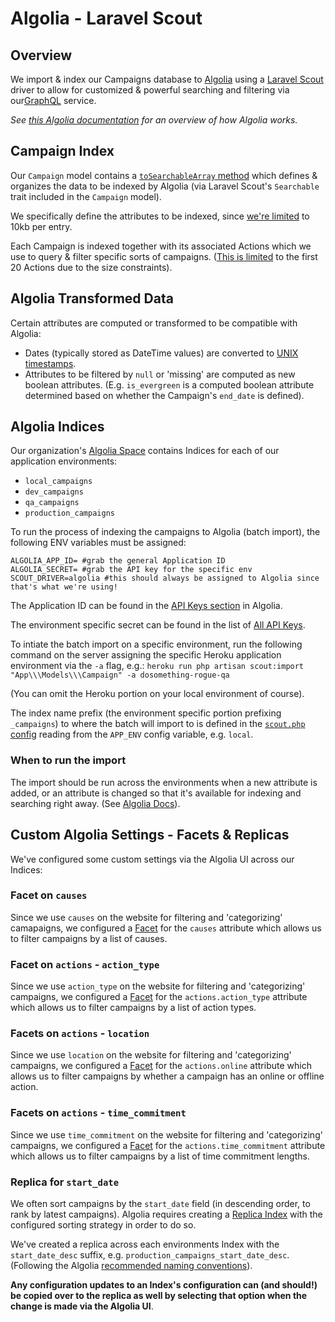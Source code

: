 # Algolia - Laravel Scout

## Overview

We import & index our Campaigns database to [Algolia](https://www.algolia.com/) using a [Laravel Scout](https://laravel.com/docs/7.x/scout) driver to allow for customized & powerful searching and filtering via our[GraphQL](https://github.com/DoSomething/graphql) service.

_See [this Algolia documentation](https://www.algolia.com/doc/guides/getting-started/how-algolia-works/) for an overview of how Algolia works._

## Campaign Index

Our `Campaign` model contains a [`toSearchableArray` method](https://github.com/DoSomething/rogue/blob/08892e5defd0820edff81e7af65ece686a5de403/app/Models/Campaign.php#L335-L388) which defines & organizes the data to be indexed by Algolia (via Laravel Scout's `Searchable` trait included in the `Campaign` model).

We specifically define the attributes to be indexed, since [we're limited](https://www.algolia.com/doc/faq/basics/is-there-a-size-limit-for-my-index-records/#:~:text=Algolia%20limits%20the%20size%20of,KB%20for%20any%20individual%20record) to 10kb per entry.

Each Campaign is indexed together with its associated Actions which we use to query & filter specific sorts of campaigns. ([This is limited](https://github.com/DoSomething/rogue/pull/1149) to the first 20 Actions due to the size constraints).

## Algolia Transformed Data

Certain attributes are computed or transformed to be compatible with Algolia:

- Dates (typically stored as DateTime values) are converted to [UNIX timestamps](https://www.algolia.com/doc/guides/sending-and-managing-data/prepare-your-data/in-depth/what-is-in-a-record/#dates).
- Attributes to be filtered by `null` or 'missing' are computed as new boolean attributes. (E.g. `is_evergreen` is a computed boolean attribute determined based on whether the Campaign's `end_date` is defined).

## Algolia Indices

Our organization's [Algolia Space](https://www.algolia.com/apps/P5JW2OEUP0/explorer/indices) contains Indices for each of our application environments:

- `local_campaigns`
- `dev_campaigns`
- `qa_campaigns`
- `production_campaigns`

To run the process of indexing the campaigns to Algolia (batch import), the following ENV variables must be assigned:

```
ALGOLIA_APP_ID= #grab the general Application ID
ALGOLIA_SECRET= #grab the API key for the specific env
SCOUT_DRIVER=algolia #this should always be assigned to Algolia since that's what we're using!
```

The Application ID can be found in the [API Keys section](https://www.algolia.com/apps/P5JW2OEUP0/api-keys/all) in Algolia.

The environment specific secret can be found in the list of [All API Keys](https://www.algolia.com/apps/P5JW2OEUP0/api-keys/restricted).

To intiate the batch import on a specific environment, run the following command on the server assigning the specific Heroku application environment via the `-a` flag, e.g.:
`heroku run php artisan scout:import "App\\\Models\\\Campaign" -a dosomething-rogue-qa`

(You can omit the Heroku portion on your local environment of course).

The index name prefix (the environment specific portion prefixing `_campaigns`) to where the batch will import to is defined in the [`scout.php` config](https://github.com/DoSomething/rogue/blob/08892e5defd0820edff81e7af65ece686a5de403/config/scout.php#L19-L30) reading from the `APP_ENV` config variable, e.g. `local`.

### When to run the import

The import should be run across the environments when a new attribute is added, or an attribute is changed so that it's available for indexing and searching right away. (See [Algolia Docs](https://www.algolia.com/doc/guides/sending-and-managing-data/send-and-update-your-data/#updating-your-data)).

## Custom Algolia Settings - Facets & Replicas

We've configured some custom settings via the Algolia UI across our Indices:

### Facet on `causes`

Since we use `causes` on the website for filtering and 'categorizing' camapaigns, we configured a [Facet](https://www.algolia.com/doc/guides/managing-results/refine-results/faceting/) for the `causes` attribute which allows us to filter campaigns by a list of causes.

### Facet on `actions` - `action_type`

Since we use `action_type` on the website for filtering and 'categorizing' campaigns, we configured a [Facet](https://www.algolia.com/doc/guides/managing-results/refine-results/faceting/) for the `actions.action_type` attribute which allows us to filter campaigns by a list of action types.

### Facets on `actions` - `location`

Since we use `location` on the website for filtering and 'categorizing' campaigns, we configured a [Facet](https://www.algolia.com/doc/guides/managing-results/refine-results/faceting/) for the `actions.online` attribute which allows us to filter campaigns by whether a campaign has an online or offline action.

### Facets on `actions` - `time_commitment`

Since we use `time_commitment` on the website for filtering and 'categorizing' campaigns, we configured a [Facet](https://www.algolia.com/doc/guides/managing-results/refine-results/faceting/) for the `actions.time_commitment` attribute which allows us to filter campaigns by a list of time commitment lengths.

### Replica for `start_date`

We often sort campaigns by the `start_date` field (in descending order, to rank by latest campaigns). Algolia requires creating a [Replica Index](https://www.algolia.com/doc/guides/managing-results/refine-results/sorting/in-depth/replicas/) with the configured sorting strategy in order to do so.

We've created a replica across each environments Index with the `start_date_desc` suffix, e.g. `production_campaigns_start_date_desc`. (Following the Algolia [recommended naming conventions](https://www.algolia.com/doc/guides/managing-results/refine-results/sorting/how-to/sort-an-index-by-date/#creating-a-replica)).

**Any configuration updates to an Index's configuration can (and should!) be copied over to the replica as well by selecting that option when the change is made via the Algolia UI**.
